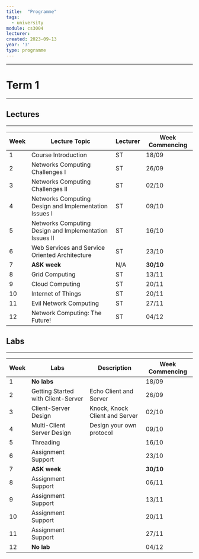 ```yaml
---
title:  "Programme"
tags:
  - university
module: cs3004
lecturer: 
created: 2023-09-13
year: '3'
type: programme
---
```

---
# Term 1
---
## Lectures
---

| Week | Lecture Topic                                          | Lecturer | Week Commencing |
| ---- | ------------------------------------------------------ | -------- | --------------- |
| 1    | Course Introduction                                    | ST       | 18/09           |
| 2    | Networks Computing Challenges I                        | ST       | 26/09           |
| 3    | Networks Computing Challenges II                       | ST       | 02/10           |
| 4    | Networks Computing Design and Implementation Issues I  | ST       | 09/10           |
| 5    | Networks Computing Design and Implementation Issues II | ST       | 16/10           |
| 6    | Web Services and Service Oriented Architecture         | ST       | 23/10           |
| 7    | **ASK week**                                           | N/A      | **30/10**       |
| 8    | Grid Computing                                         | ST       | 13/11           |
| 9    | Cloud Computing                                        | ST       | 20/11           |
| 10   | Internet of Things                                     | ST       | 20/11           |
| 11   | Evil Network Computing                                 | ST       | 27/11           |
| 12   | Network Computing: The Future!                         | ST       | 04/12           | 

## Labs
---

| Week | Labs                               | Description                    | Week Commencing |
| ---- | ---------------------------------- | ------------------------------ | --------------- |
| 1    | **No labs**                        |                                | 18/09           |
| 2    | Getting Started with Client-Server | Echo Client and Server         | 26/09           |
| 3    | Client-Server Design               | Knock, Knock Client and Server | 02/10           |
| 4    | Multi-Client Server Design         | Design your own protocol       | 09/10           |
| 5    | Threading                          |                                | 16/10           |
| 6    | Assignment Support                 |                                | 23/10           |
| 7    | **ASK week**                       |                                | **30/10**       |
| 8    | Assignment Support                 |                                | 06/11           |
| 9    | Assignment Support                 |                                | 13/11           |
| 10   | Assignment Support                 |                                | 20/11           |
| 11   | Assignment Support                 |                                | 27/11           |
| 12   | **No lab**                         |                                | 04/12           |
